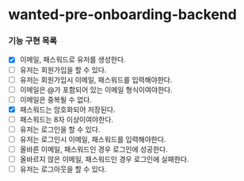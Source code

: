 # wanted-pre-onboarding-backend


### 기능 구현 목록

- [X] 이메일, 패스워드로 유저를 생성한다.
- [ ] 유저는 회원가입을 할 수 있다.
- [ ] 유저는 회원가입시 이메일, 패스워드를 입력해야한다.
- [ ] 이메일은 @가 포함되어 있는 이메일 형식이여야한다.
- [ ] 이메일은 중복될 수 없다.
- [X] 패스워드는 암호화되어 저장된다.
- [ ] 패스워드는 8자 이상이여야한다.
- [ ] 유저는 로그인을 할 수 있다.
- [ ] 유저는 로그인시 이메일, 패스워드를 입력해야한다.
- [ ] 올바른 이메일, 패스워드인 경우 로그인에 성공한다.
- [ ] 올바르지 않은 이메일, 패스워드인 경우 로그인에 실패한다.
- [ ] 유저는 로그아웃을 할 수 있다.